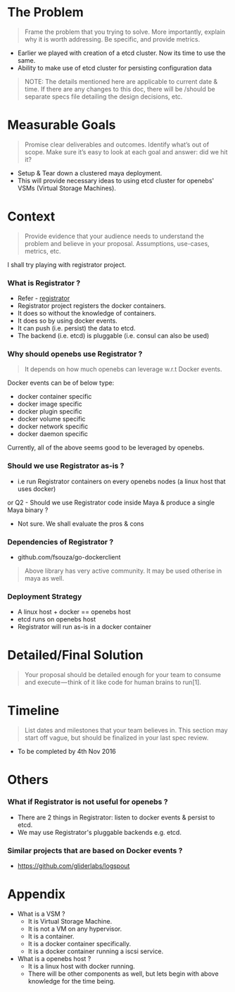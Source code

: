 # The Problem

> Frame the problem that you trying to solve. More importantly, explain why it is worth addressing. 
Be specific, and provide metrics.

- Earlier we played with creation of a etcd cluster. Now its time to use the same.
- Ability to make use of etcd cluster for persisting configuration data

> NOTE: The details mentioned here are applicable to current date & time. 
If there are any changes to this doc, there will be /should be separate specs 
file detailing the design decisions, etc.

# Measurable Goals

> Promise clear deliverables and outcomes. Identify what’s out of scope. Make sure it’s easy to look
at each goal and answer: did we hit it?

- Setup & Tear down a clustered maya deployment.
- This will provide necessary ideas to using etcd cluster for openebs' VSMs (Virtual Storage Machines).

# Context

> Provide evidence that your audience needs to understand the problem and believe in your proposal.
Assumptions, use-cases, metrics, etc.

I shall try playing with registrator project. 

### What is Registrator ?

- Refer - [registrator](https://github.com/gliderlabs/registrator/)
- Registrator project registers the docker containers.
- It does so without the knowledge of containers.
- It does so by using docker events.
- It can push (i.e. persist) the data to etcd.
- The backend (i.e. etcd) is pluggable (i.e. consul can also be used)

### Why should openebs use Registrator ?

> It depends on how much openebs can leverage w.r.t Docker events.

Docker events can be of below type:

- docker container specific
- docker image specific
- docker plugin specific
- docker volume specific
- docker network specific
- docker daemon specific

Currently, all of the above seems good to be leveraged by openebs.

### Should we use Registrator as-is ? 

- i.e run Registrator containers on every openebs nodes (a linux host that uses docker)

or Q2 - Should we use Registrator code inside Maya & produce a single Maya binary ?

- Not sure. We shall evaluate the pros & cons

### Dependencies of Registrator ?

- github.com/fsouza/go-dockerclient

> Above library has very active community. It may be used otherise in maya as well.

### Deployment Strategy

- A linux host + docker == openebs host
- etcd runs on openebs host
- Registrator will run as-is in a docker container

# Detailed/Final Solution

> Your proposal should be detailed enough for your team to consume and execute — think of it like code
for human brains to run[1].


# Timeline

> List dates and milestones that your team believes in. This section may start off vague, but should 
be finalized in your last spec review.

- To be completed by 4th Nov 2016

# Others

### What if Registrator is not useful for openebs ?

- There are 2 things in Registrator: listen to docker events & persist to etcd.
- We may use Registrator's pluggable backends e.g. etcd.

### Similar projects that are based on Docker events ?

- https://github.com/gliderlabs/logspout

# Appendix

- What is a VSM ?
  - It is Virtual Storage Machine.
  - It is not a VM on any hypervisor.
  - It is a container.
  - It is a docker container specifically.
  - It is a docker container running a iscsi service.
- What is a openebs host ?
  - It is a linux host with docker running.
  - There will be other components as well, but lets begin with above knowledge for the time being.

